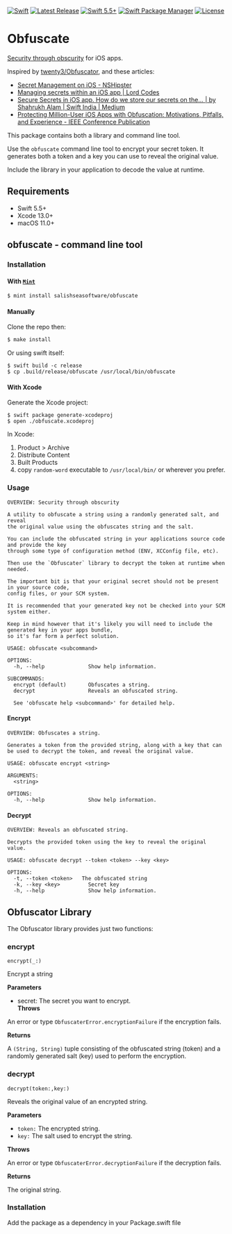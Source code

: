 [![Swift](https://github.com/salishseasoftware/obfuscate/actions/workflows/test.yml/badge.svg)](https://github.com/salishseasoftware/obfuscate/actions/workflows/test.yml)
[![Latest Release](https://img.shields.io/github/release/salishseasoftware/obfuscate/all.svg)](https://github.com/salishseasoftware/obfuscate/releases)
[![Swift 5.5+](https://img.shields.io/badge/Swift-5.5+-orange.svg)](https://developer.apple.com/swift)
[![Swift Package Manager](https://img.shields.io/badge/SPM-compatible-brightgreen.svg)](https://swift.org/package-manager)
[![License](https://img.shields.io/github/license/salishseasoftware/obfuscate)](LICENSE)


# Obfuscate

[Security through obscurity](https://en.wikipedia.org/wiki/Security_through_obscurity) for iOS apps.

Inspired by [twenty3/Obfuscator](https://github.com/twenty3/Obfuscator), and these articles:


* [Secret Management on iOS - NSHipster](https://nshipster.com/secrets/)
* [Managing secrets within an iOS app | Lord Codes](https://www.lordcodes.com/articles/managing-secrets-within-an-ios-app)
* [Secure Secrets in iOS app. How do we store our secrets on the… | by Shahrukh Alam | Swift India | Medium](https://medium.com/swift-india/secure-secrets-in-ios-app-9f66085800b4)
* [Protecting Million-User iOS Apps with Obfuscation: Motivations, Pitfalls, and Experience - IEEE Conference Publication](https://ieeexplore.ieee.org/abstract/document/8449256)


This package contains both a library and command line tool.

Use the `obfuscate` command line tool to encrypt your secret token. It generates both a token and a key you can use to reveal the original value.

Include the library in your application to decode the value at runtime.

## Requirements

- Swift 5.5+
- Xcode 13.0+
- macOS 11.0+

## obfuscate - command line tool

### Installation

#### With [`Mint`](https://github.com/yonaskolb/Mint)

```sh
$ mint install salishseasoftware/obfuscate
```

#### Manually

Clone the repo then:

```sh
$ make install
```

Or using swift itself:

```
$ swift build -c release
$ cp .build/release/obfuscate /usr/local/bin/obfuscate
```

#### With Xcode

Generate the Xcode project:

```
$ swift package generate-xcodeproj
$ open ./obfuscate.xcodeproj
```

In Xcode:

1. Product > Archive
1. Distribute Content
1. Built Products
1. copy `random-word` executable to `/usr/local/bin/` or wherever you prefer.


### Usage


```
OVERVIEW: Security through obscurity

A utility to obfuscate a string using a randomly generated salt, and reveal
the original value using the obfuscates string and the salt.

You can include the obfuscated string in your applications source code and provide the key
through some type of configuration method (ENV, XCConfig file, etc).

Then use the `Obfuscater` library to decrypt the token at runtime when needed.

The important bit is that your original secret should not be present in your source code,
config files, or your SCM system.

It is recommended that your generated key not be checked into your SCM system either.

Keep in mind however that it's likely you will need to include the generated key in your apps bundle,
so it's far form a perfect solution.

USAGE: obfuscate <subcommand>

OPTIONS:
  -h, --help              Show help information.

SUBCOMMANDS:
  encrypt (default)       Obfuscates a string.
  decrypt                 Reveals an obfuscated string.

  See 'obfuscate help <subcommand>' for detailed help.

```

#### Encrypt

```
OVERVIEW: Obfuscates a string.

Generates a token from the provided string, along with a key that can 
be used to decrypt the token, and reveal the original value.

USAGE: obfuscate encrypt <string>

ARGUMENTS:
  <string>

OPTIONS:
  -h, --help              Show help information.
```

#### Decrypt

```
OVERVIEW: Reveals an obfuscated string.

Decrypts the provided token using the key to reveal the original value.

USAGE: obfuscate decrypt --token <token> --key <key>

OPTIONS:
  -t, --token <token>   The obfuscated string 
  -k, --key <key>         Secret key 
  -h, --help              Show help information.
```

## Obfuscator Library

The Obfuscator library provides just two functions:

### encrypt

`encrypt(_:)`

Encrypt a string

__Parameters__

- secret: The secret you want to encrypt.	
__Throws__

An error or type `ObfuscaterError.encryptionFailure` if the encryption fails.

__Returns__

A `(String, String)` tuple consisting of the obfuscated string (token) and a randomly generated salt (key) used to perform the encryption.

### decrypt

`decrypt(token:,key:)`

 Reveals the original value of an encrypted string.

__Parameters__

- `token:` The encrypted string.
- `key:` The salt used to encrypt the string.

__Throws__

An error or type `ObfuscaterError.decryptionFailure` if the decryption fails.

__Returns__

The original string.

### Installation

Add the package as a dependency in your Package.swift file

